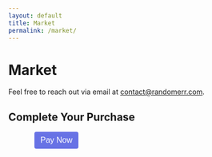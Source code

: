 ```yaml
---
layout: default
title: Market
permalink: /market/
---
```


# Market

Feel free to reach out via email at [contact@randomerr.com](mailto:contact@randomerr.com).


<style>
  /* Step 6: CSS for better UI */
  .StripeElement {
    box-sizing: border-box;
    height: 40px;
    padding: 10px 12px;
    border: 1px solid #ccd0d2;
    border-radius: 4px;
    background-color: white;
    box-shadow: 0 1px 3px 0 #e6ebf1;
    transition: box-shadow 150ms ease;
  }

  .StripeElement--focus {
    box-shadow: 0 1px 3px 0 #cfd7df;
  }

  .StripeElement--invalid {
    border-color: #fa755a;
  }

  .StripeElement--webkit-autofill {
    background-color: #fefde5 !important;
  }

  #card-errors {
    color: #fa755a;
    margin-top: 12px;
  }

  #payment-form {
    max-width: 400px;
    margin: 0 auto;
  }

  button {
    background-color: #6772e5;
    color: white;
    padding: 8px 12px;
    border: none;
    border-radius: 4px;
    cursor: pointer;
    font-size: 16px;
  }

  button:disabled {
    background-color: #bbb;
    cursor: not-allowed;
  }

</style>


<body>
  <h2>Complete Your Purchase</h2>
  <form id="payment-form">
    <div id="card-element">
      <!-- Stripe's Card Element will be inserted here -->
    </div>
    <div id="card-errors" role="alert"></div>
    <button id="submit-button">Pay Now</button>
  </form>

  <!-- Step 2: Stripe.js Library -->
 

  <!-- Step 5: JavaScript to Handle Payment -->
  <script>
    // Initialize Stripe with your public key
    const stripe = Stripe('pk_test_51PulULDDaepf7cjiBCJQ4wxoptuvOfsdiJY6tvKxW3uXZsMUome7vfsIORlSEZiaG4q20ZLSqEMiBIuHi7Fsy9dP00nytmrtYb'); // Replace with your Stripe public key

    // Create an instance of Elements
    const elements = stripe.elements();

    // Create an instance of the card Element
    const card = elements.create('card', {
      hidePostalCode: false, // You can hide the postal code field if not needed
      style: {
        base: {
          fontSize: '16px',
          color: '#32325d',
          '::placeholder': {
            color: '#aab7c4',
          },
        },
        invalid: {
          color: '#fa755a',
          iconColor: '#fa755a',
        },
      },
    });

    // Add an instance of the card Element into the `card-element` div
    card.mount('#card-element');

    // Handle real-time validation errors from the card Element
    card.on('change', function(event) {
      const displayError = document.getElementById('card-errors');
      if (event.error) {
        displayError.textContent = event.error.message;
      } else {
        displayError.textContent = '';
      }
    });

    // Handle form submission
    const form = document.getElementById('payment-form');
    form.addEventListener('submit', async (event) => {
      event.preventDefault();

      const {
        token,
        error
      } = await stripe.createToken(card);

      if (error) {
        // Inform the user if there was an error
        const errorElement = document.getElementById('card-errors');
        errorElement.textContent = error.message;
      } else {
        // Send the token to your server
        stripeTokenHandler(token);
      }
    });

    // Submit the token to your server
    function stripeTokenHandler(token) {
      // Insert the token ID into the form so it gets submitted to the server
      const hiddenInput = document.createElement('input');
      hiddenInput.setAttribute('type', 'hidden');
      hiddenInput.setAttribute('name', 'stripeToken');
      hiddenInput.setAttribute('value', token.id);
      form.appendChild(hiddenInput);

      // Submit the form
      form.submit();
    }

  </script>








<title>Stripe Checkout</title>
<div id="card-element"></div>

<script>
const stripe = Stripe('your-publishable-key-here');
const elements = stripe.elements();
const card = elements.create('card');
card.mount('#card-element');
</script>
